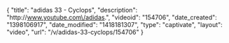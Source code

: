 {
    "title": "adidas 33 - Cyclops",
    "description": "http:\/\/www.youtube.com\/adidas.",
    "videoid": "154706",
    "date_created": "1398106917",
    "date_modified": "1418181307",
    "type": "captivate",
    "layout": "video",
    "url": "\/v\/adidas-33-cyclops\/154706"
}